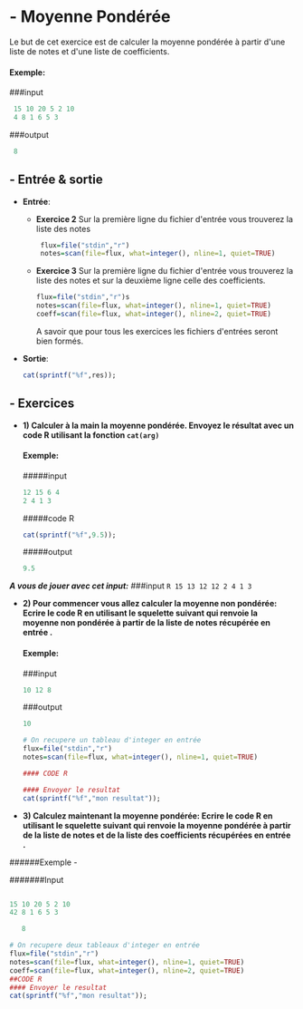 # - Moyenne Pondérée

  Le but de cet exercice est de calculer la moyenne pondérée à partir d'une liste de notes et d'une liste de coefficients.

  
####  Exemple:
###input
```R
 15 10 20 5 2 10
 4 8 1 6 5 3 
```
###output
```R
 8
```

## - Entrée & sortie

+ **Entrée**:
  + **Exercice 2**
     Sur la première ligne du fichier d'entrée vous trouverez la liste des notes   

    ```R
     flux=file("stdin","r")
     notes=scan(file=flux, what=integer(), nline=1, quiet=TRUE)
    ```
    
  + **Exercice 3**
     Sur la première ligne du fichier d'entrée vous trouverez la liste des notes 
     et sur la deuxième ligne celle des coefficients.
  
     ```R
     flux=file("stdin","r")s
     notes=scan(file=flux, what=integer(), nline=1, quiet=TRUE)
     coeff=scan(file=flux, what=integer(), nline=2, quiet=TRUE)
    ```
      A savoir que pour tous les exercices les fichiers d'entrées seront bien    	   formés.

+ **Sortie**:

    ```R
    cat(sprintf("%f",res));
    ```
  
## - Exercices
  
+ **1) Calculer à la main la moyenne pondérée. Envoyez le résultat avec un code R utilisant la fonction ```cat(arg)```**
  
  #### Exemple:
  #####input
	```R
   12 15 6 4
   2 4 1 3
	```
  #####code R
	```R
   cat(sprintf("%f",9.5));
	```
  #####output
	```R
   9.5 
	```
 ***A vous de jouer avec cet input:***
    ###input
	```R
   15 13 12 12
   2 4 1 3
	```

+ **2) Pour commencer vous allez calculer la moyenne non pondérée:
	Ecrire le code R en utilisant le squelette suivant qui renvoie la moyenne non pondérée à partir de la liste de notes récupérée en entrée .**
  
    #### Exemple:
    ###input
    ```R
   10 12 8
	```
   ###output 
    ```R
   10
	```
    
    ```R
    # On recupere un tableau d'integer en entrée
    flux=file("stdin","r")
    notes=scan(file=flux, what=integer(), nline=1, quiet=TRUE)
  
	#### CODE R
   
	#### Envoyer le resultat
    cat(sprintf("%f","mon resultat"));
   
	```

+ **3) Calculez maintenant la moyenne pondérée: 
	 Ecrire le code R en utilisant le squelette suivant qui renvoie la moyenne pondérée à partir de la liste de notes et de la liste des coefficients récupérées en entrée .**
     
######Exemple -

#######Input
    

```R

15 10 20 5 2 10
42 8 1 6 5 3 
```
    
```R
   8
```

```R
# On recupere deux tableaux d'integer en entrée
flux=file("stdin","r")
notes=scan(file=flux, what=integer(), nline=1, quiet=TRUE)
coeff=scan(file=flux, what=integer(), nline=2, quiet=TRUE) 
##CODE R
#### Envoyer le resultat
cat(sprintf("%f","mon resultat"));
```


